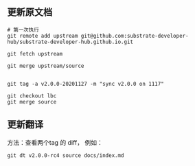 ## 更新原文档

```
# 第一次执行
git remote add upstream git@github.com:substrate-developer-hub/substrate-developer-hub.github.io.git

git fetch upstream

git merge upstream/source
 

git tag -a v2.0.0-20201127 -m "sync v2.0.0 on 1117"

git checkout lbc
git merge source

```


##  更新翻译
方法：查看两个tag 的 diff， 例如：

```
git dt v2.0.0-rc4 source docs/index.md
```